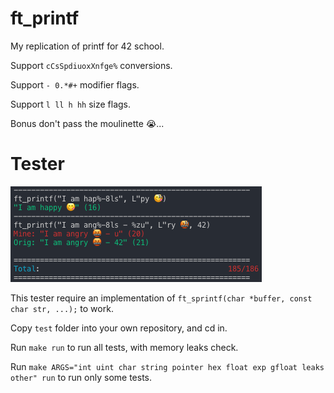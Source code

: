 # ft_printf
My replication of printf for 42 school.

Support `cCsSpdiuoxXnfge%` conversions.

Support `- 0.*#+` modifier flags.

Support `l ll h hh` size flags.

Bonus don't pass the moulinette 😭...

# Tester
![alt text](https://raw.githubusercontent.com/untel/ft_printf/master/test/demo.png)

This tester require an implementation of `ft_sprintf(char *buffer, const char str, ...);` to work.

Copy `test` folder into your own repository, and cd in.

Run `make run` to run all tests, with memory leaks check.

Run `make ARGS="int uint char string pointer hex float exp gfloat leaks other" run` to run only some tests.
